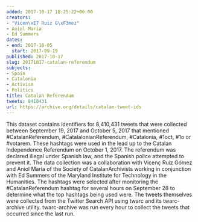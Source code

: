 ```yaml
---
added: 2017-10-17 18:25:22+00:00
creators:
- "Vicen\xE7 Ruiz G\xF3mez"
- Aniol Maria
- Ed Summers
dates:
- end: 2017-10-05
  start: 2017-09-19
published: 2017-10-17
slug: 20171017-catalan-referendum
subjects:
- Spain
- Catalonia
- Activism
- Politics
title: Catalan Referendum
tweets: 8410431
url: https://archive.org/details/catalan-tweet-ids
---
```


This dataset contains identifiers for 8,410,431 tweets that were collected between September 19, 2017 and October 5, 2017 that mentioned #CatalanReferendum, #CatalalonianReferendum, #Catalonia, #1oct, #1o or #votarem. These hashtags were used in the lead up to the Catalan Independence Referendum on October 1, 2017. The referendum was  declared illegal under Spanish law, and the Spanish police attempted to prevent it. The data collection was a collaboration with Vicenç Ruiz Gómez and Aniol Maria of the Society of CatalanArchivists working in conjunction with Ed Summers of the Maryland Institute for Technology in the Humanities. The hashtags were selected after monitoring the  #CatalanReferendum hashtag for several hours on September 28 to determine what the top hashtags being used were. The tweets themselves were collected from the Twitter Search API using twarc and its twarc-archive utility. twarc-archive was run every hour to collect the tweets that occurred since the last run.
